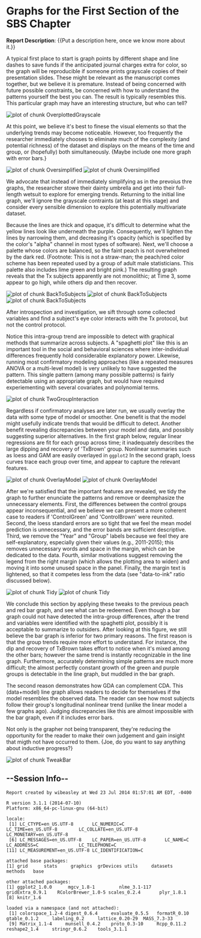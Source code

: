 <!-- rmarkdown v1 -->

<!-- Specify the report's official name, goal & description. -->
# Graphs for the First Section of the SBS Chapter
**Report Description**: {{Put a description here, once we know more about it.}}



<!-- Point knitr to the underlying code file so it knows where to look for the chunks. -->


<!-- Load the packages.  Suppress the output when loading packages. --> 


<!-- Load any Global Functions declared in the R file.  Suppress the output. --> 


<!-- Declare any global functions specific to a Rmd output.  Suppress the output. --> 


<!-- Load the dataset.   -->


<!-- Tweak the dataset.   -->


A typical first place to start is graph points by different shape and line dashes to save funds if the anticipated journal charges extra for color, so the graph will be reproducible if someone prints grayscale copies of their presentation slides.  These might be relevant as the manuscript comes together, but we believe it is premature.  Instead of being concerned with future possible constraints, be concerned with how to understand the patterns yourself the best you can. The result is typically resembles this.  This particular graph may have an interesting structure, but who can tell?

![plot of chunk OverplottedGrayscale](FigureRmd/OverplottedGrayscale.png) 

At this point, we believe it's best to finese the visual elements so that the underlying trends may become noticeable.  However, too frequently the researcher immediately chooses to eliminate much of the complexity (and potential richness) of the dataset and displays on the means of the time and group, or (hopefully) both simultaneously.  {Maybe include one more graph with error bars.}

![plot of chunk Oversimplified](FigureRmd/Oversimplified1.png) ![plot of chunk Oversimplified](FigureRmd/Oversimplified2.png) 

We advocate that instead of immediately simplifying as in the prevoius thre graphs, the researcher stowe their dainty umbrella and get into their full-length wetsuit to explore for emerging trends.  Returning to the initial line graph, we'll ignore the grayscale contraints (at least at this stage) and consider every sensible dimension to explore this potentially multivariate dataset.

Because the lines are thick and opaque, it's difficult to determine what the yellow lines look like underneath the purple.  Consequently, we'll lighten the lines by narrowing them, and decreasing it's opacity (which is specified by the color's "alpha" channel in most types of software).  Next, we'll choose a palette whose colors are balanced, so the faint peach is not overwhelmed by the dark red. (Footnote: This is not a straw-man; the peach/red color scheme has been repeated used by a group of adult male statisticians.  This palette also includes lime green and bright pink.)  The resulting graph reveals that the Tx subjects apparently are not monolithic; at Time 3, some appear to go high, while others dip and then recover.  

![plot of chunk BackToSubjects](FigureRmd/BackToSubjects1.png) ![plot of chunk BackToSubjects](FigureRmd/BackToSubjects2.png) ![plot of chunk BackToSubjects](FigureRmd/BackToSubjects3.png) 

After introspection and investigation, we sift through some collected variables and find a subject's eye color interacts with the Tx protocol, but not the control protocol.

Notice this intra-group trend are impossible to detect with graphical methods that summarize across subjects.  A "spaghetti plot" like this is an important tool in the social and behavioral sciences where inter-individual differences frequently hold considerable explanatory power.  Likewise, running most confirmatory modeling approaches (like a repeated measures ANOVA or a multi-level model) is very unlikely to have suggested the pattern.  This single pattern (among many possible patterns) is fairly detectable using an appropriate graph, but would have required experiementing with several covariates and polynomial terms.

![plot of chunk TwoGroupInteraction](FigureRmd/TwoGroupInteraction.png) 

Regardless if confirmatory analyses are later run, we usually overlay the data with some type of model or smoother.  One benefit is that the model might usefully indicate trends that would be difficult to detect.  Another benefit revealing discrepancies between your model and data, and possibly suggesting superior alternatives.  In the first graph below, regular linear regressions are fit for each group across time; it inadequately describes the large dipping and recovery of 'TxBrown' group.  Nonlinear summaries such as loess and GAM are easily overlayed in `ggplot2`  In the second graph, loess curves trace each group over time, and appear to capture the relevant features.

![plot of chunk OverlayModel](FigureRmd/OverlayModel1.png) ![plot of chunk OverlayModel](FigureRmd/OverlayModel2.png) 

After we're satisfied that the important features are revealed, we tidy the graph to further enunciate the patterns and remove or deemphasize the unnecessary elements.  First, the differences between the control groups appear inconsequential, and we believe we can present a more coherent case to readers if 'ControlGreen' and 'ControlBrown' were reunited.  Second, the loess standard errors are so tight that we feel the mean model prediction is unnecessary, and the error bands are sufficient descriptive.  Third, we remove the "Year" and "Group" labels because we feel they are self-explanatory, especially given their values (e.g., 2011-2015); this removes unnecessary words and space in the margin, which can be dedicated to the data.  Fourth, similar motivations suggest removing the legend from the right margin (which allows the plotting area to widen) and moving it into some unused space in the panel.  Finally, the margin text is lightened, so that it competes less from the data (see "data-to-ink" ratio discussed below).

![plot of chunk Tidy](FigureRmd/Tidy1.png) ![plot of chunk Tidy](FigureRmd/Tidy2.png) 

We conclude this section by applying these tweaks to the previous peach and red bar graph, and see what can be redeemed.  Even though a bar graph could not have detected the intra-group differences, after the trend and variables were identified with the spaghetti plot, possibly it is acceptable to summarize to outsiders.  After looking at this figure, we still believe the bar graph is inferior for two primary reasons.  The first reason is that the group trends require more effort to understand.  For instance, the dip and recovery of TxBrown takes effort to notice when it's mixed among the other bars; however the same trend is instantly recognizable in the line graph.  Furthermore, accurately determining simple patterns are much more difficult; the almost perfectly constant growth of the green and purple groups is detectable in the line graph, but muddled in the bar graph.

The second reason demonstrates how GDA can complement CDA.  This (data+model) line graph allows readers to decide for themselves if the model resembles the observed data.  The reader can see how most subjects follow their group's longitudinal nonlinear trend (unlike the linear model a few graphs ago).  Judging discrepancies like this are almost impossible with the bar graph, even if it includes error bars.

Not only is the grapher not being transparent, they're reducing the opportunity for the reader to make their own judgement and gain insight that migth not have occurred to them. {Joe, do you want to say anything about inductive progress?}

![plot of chunk TweakBar](FigureRmd/TweakBar.png) 

## --Session Info--

```
Report created by wibeasley at Wed 23 Jul 2014 01:57:01 AM EDT, -0400
```

```
R version 3.1.1 (2014-07-10)
Platform: x86_64-pc-linux-gnu (64-bit)

locale:
 [1] LC_CTYPE=en_US.UTF-8       LC_NUMERIC=C               LC_TIME=en_US.UTF-8        LC_COLLATE=en_US.UTF-8     LC_MONETARY=en_US.UTF-8   
 [6] LC_MESSAGES=en_US.UTF-8    LC_PAPER=en_US.UTF-8       LC_NAME=C                  LC_ADDRESS=C               LC_TELEPHONE=C            
[11] LC_MEASUREMENT=en_US.UTF-8 LC_IDENTIFICATION=C       

attached base packages:
[1] grid      stats     graphics  grDevices utils     datasets  methods   base     

other attached packages:
[1] ggplot2_1.0.0      mgcv_1.8-1         nlme_3.1-117       gridExtra_0.9.1    RColorBrewer_1.0-5 scales_0.2.4       plyr_1.8.1        
[8] knitr_1.6         

loaded via a namespace (and not attached):
 [1] colorspace_1.2-4 digest_0.6.4     evaluate_0.5.5   formatR_0.10     gtable_0.1.2     labeling_0.2     lattice_0.20-29  MASS_7.3-33     
 [9] Matrix_1.1-4     munsell_0.4.2    proto_0.3-10     Rcpp_0.11.2      reshape2_1.4     stringr_0.6.2    tools_3.1.1     
```
